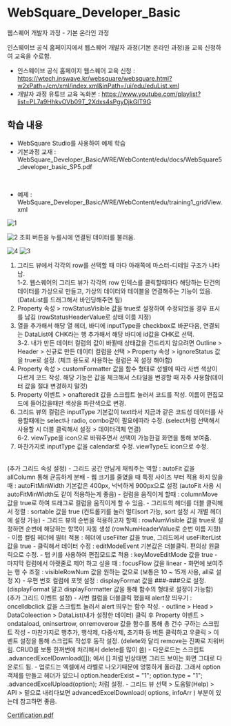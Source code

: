 # WebSquare_Developer_Basic
웹스퀘어 개발자 과정  - 기본 온라인 과정

인스웨이브 공식 홈페이지에서 웹스퀘어 개발자 과정(기본 온라인 과정)을 교육 신청하여 교육을 수료함.
  
- 인스웨이브 공식 홈페이지 웹스퀘어 교육 신청 : https://wtech.inswave.kr/websquare/websquare.html?w2xPath=/cm/xml/index.xml&inPath=/ui/edu/eduList.xml
- 개발자 과정 유튜브 교육 녹화본 : https://www.youtube.com/playlist?list=PL7a9HhkvOVb09T_2Xdxs4sPgyDjkGlT9G
  
## 학습 내용
- WebSquare Studio를 사용하여 예제 학습
- 기본과정 교재 : WebSquare_Developer_Basic/WRE/WebContent/edu/docs/WebSquare5_developer_basic_SP5.pdf

<br>

- 예제 : WebSquare_Developer_Basic/WRE/WebContent/edu/training1_gridView.xml

![1](https://github.com/user-attachments/assets/be4ff109-137a-4178-abcc-8511fa7b297c)

![2](https://github.com/user-attachments/assets/895dfbeb-9879-4ecb-b44c-b410d10d0bc8)
조회 버튼을 누를시에 연결된 데이터를 불러옴.

![4](https://github.com/user-attachments/assets/a7724657-ea4a-46b5-a79b-43bafca443c4)
![3](https://github.com/user-attachments/assets/4deda87a-2e67-41c0-975f-fdb18a8da114)
1. 그리드 뷰에서 각각의 row를 선택할 때 마다 아래쪽에 마스터-디테일 구조가 나타남. <br>
1-2. 웹스퀘어의 그리드 뷰가 각각의 row 인덱스를 클릭할때마다 해당하는 단건의 데이터를 가상으로 만들고, 가상의 데이터와 테이블을 연결해주는 기능이 있음. (DataList를 드래그해서 바인딩해주면 됨)
2. Property 속성 > rowStatusVisible 값을 true로 설정하여 수정되었을 경우 표시를 남김 (rowStatusHeaderValue로 상태 이름 지정)
3. 열을 추가해서 해당 열 헤더, 바디에 inputType을 checkbox로 바꾼다음, 연결되는 DataList에 CHK라는 행 추가해서 해당 바디에 id값을 CHK로 선택. <br>
3-2. 내가 만든 데이터 컬럼의 값이 바뀔때 상태값을 건드리지 않으려면 Outline > Header > 신규로 만든 데이터 컬럼을 선택 > Property 속성 > ignoreStatus 값을 true로 설정. (체크 용도로 사용하는 컬럼은 꼭 설정 해야함)
4. Property 속성 > customFormatter 값을 함수 형태로 성별에 따라 사번 색상이 다르게 코드 작성. 해당 기능은 값을 체크해서 스타일을 변경할 때 자주 사용함(데이터 값을 절대 변경하지 말것)
5. Property 이벤트 > onafteredit 값을 스크립트 눌러서 코드를 작성. 이름이 편집모드에 들어갔을때만 색상을 파란색으로 변경.
6. 그리드 뷰의 컬럼은 inputType 기본값이 text라서 지금과 같은 코드성 데이터를 사용할때에는 select나 radio, combo같이 필요에따라 수정. (select처럼 선택해서 사용할 시 더블 클릭해서 설정 > 데이터객체 연결) <br>
6-2. viewType을 icon으로 바꿔주면서 선택이 가능한걸 화면을 통해 보여줌.
7. 마찬가지로 inputType 값을 calendar로 수정. viewType도 icon으로 수정.

<br>
(추가 그리드 속성 설정) 
- 그리드 공간 안남게 채워주는 역할 : autoFit 값을 allColumn 통해 균등하게 분배
- 웹 크기를 줄였을 때 특정 사이즈 부터 적용 하지 않을 때 : autoFitMinWidth 기본값은 400px, 넉넉하게 900px으로 설정 (autoFit 사용 시 autoFitMinWidth도 같이 적용하는게 좋음)
- 컬럼을 움직이게 할때 : columnMove 값을 true로 하여 드래그로 컬럼을 움직이게 할 수 있음.
- 그리드의 헤더를 더블 클릭해서 정렬 : sortable 값을 true (컨트롤키를 눌러 멀티sort 가능, sort 설정 시 개별 헤더에 설정 가능)
- 그리드 뷰의 순번을 적용하고자 할때 : rowNumVisible 값을 true로 설정하면 순번에 해당하는 항목이 자동 생성 (rowNumHeaderValue로 순번 이름 지정)
- 이름 컬럼 헤더에 필터 적용 : 헤더에 useFilter 값을 true, 그리드에서 useFilterList 값을 true
- 클릭해서 데이터 수정 : editModeEvent 기본값은 더블클릭. 편의상 원클릭으로 수정.
- 탭 키를 사용하여 편집모드로 적용 : keyMoveEditMode 값을 true
- 마지막 컬럼에서 아랫줄로 제어 하고 싶을 때 : focusFlow 값을 linear
- 화면에 보여주는 행 수 조절 : visibleRowNum 값을 원하는 값으로 (보통은 10 ~ 15개 사용, all로 설정 X)
- 우편 번호 컬럼에 포멧 설정 : displayFormat 값을 ###-###으로 설정. (displayFormat 말고 displayFormatter 값을 통해 함수의 형태로 설정이 가능함)

<br>
(추가 그리드 이벤트 설정) 
- 사번 컬럼을 더블클릭 했을때 alert창 띄우기 : oncelldbclick 값을 스크립트 눌러서 alert 띄우는 함수 작성.
- outline > Head > DataColeection > DataList(내가 설정한 데이터) 클릭 후 Property 이벤트 > ondataload, oninsertrow, onremoverow 값을 함수를 통해 총 건수 구하는 스크립트 작성
- 마찬가지로 행추가, 행삭제, 다중삭제, 초기화 등 버튼 클릭하고 우클릭 > 이벤트 설정을 통해 스크립트 작성후 동작 설정. (delete와 달리 remove는 진짜로 지워버림. CRUD를 보통 한꺼번에 처리해서 delete를 많이 씀)
- 다운로드는 스크립트 .advancedExcelDownload([]); 에서 [] 처럼 빈상태면 그리드 보이는 화면 그대로 다운로드 됨.
- 업로드는 엑셀에서 라벨로 나오기때문에 엉뚱하게 올라감. 그래서 option객체를 만들고 헤더가 있으니 option.headerExist = "1"; option.type = "1"; .advancedExcelUpload(option); 처럼 설정.
- 그리드 뷰 선택 > 도움말(Help) > API > 밑으로 내리다보면 advancedExcelDownload( options, infoArr ) 부분이 있는데 참고하면 좋음.

<br>



[Certification.pdf](https://github.com/user-attachments/files/21490839/Certification.pdf)




